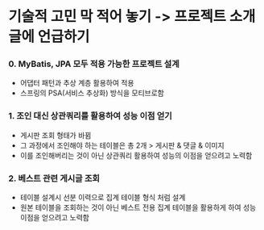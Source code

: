 # 기술적 고민 막 적어 놓기 -> 프로젝트 소개 글에 언급하기 

### 0. MyBatis, JPA 모두 적용 가능한 프로젝트 설계
- 어댑터 패턴과 추상 계층 활용하여 적용
- 스프링의 PSA(서비스 추상화) 방식을 모티브로함

### 1. 조인 대신 상관쿼리를 활용하여 성능 이점 얻기
- 게시판 조회 형태가 바뀜
- 그 과정에서 조인해야 하는 테이블은 총 2개 > 게시판 & 댓글 & 이미지
- 이를 조인해버리는 것이 아닌 상관쿼리 활용하여 성능의 이점을 얻으려고 노력함

### 2. 베스트 관련 게시글 조회
- 테이블 설계시 선분 이력으로 집계 테이블 형식 처럼 설계
- 원본 테이블을 조회하는 것이 아닌 베스트 전용 집계 테이블을 활용하게 하여 성능 이점을 얻으려고 노력함 

